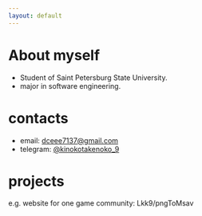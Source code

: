 ```yaml
---
layout: default
---
```


# About myself

- Student of Saint Petersburg State University.
- major in software engineering.

# contacts

- email: dceee7137@gmail.com
- telegram: [@kinokotakenoko_9](https://t.me/kinokotakenoko_9)
 
# projects
 
e.g. website for one game community: Lkk9/pngToMsav
